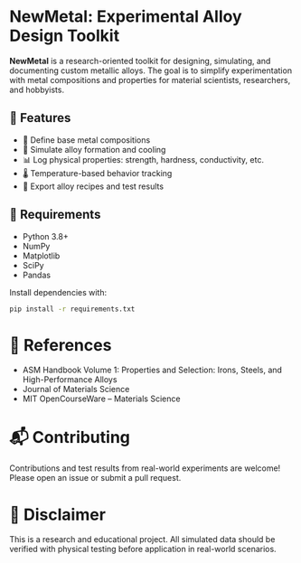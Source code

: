 # NewMetal: Experimental Alloy Design Toolkit

**NewMetal** is a research-oriented toolkit for designing, simulating, and documenting custom metallic alloys. The goal is to simplify experimentation with metal compositions and properties for material scientists, researchers, and hobbyists.

## 🔬 Features

- 🔧 Define base metal compositions
- 🧪 Simulate alloy formation and cooling
- 📊 Log physical properties: strength, hardness, conductivity, etc.
- 🌡️ Temperature-based behavior tracking
- 📁 Export alloy recipes and test results

## 🧰 Requirements

- Python 3.8+
- NumPy
- Matplotlib
- SciPy
- Pandas

Install dependencies with:

```bash
pip install -r requirements.txt
```

# 📖 References
- ASM Handbook Volume 1: Properties and Selection: Irons, Steels, and High-Performance Alloys
- Journal of Materials Science
- MIT OpenCourseWare – Materials Science

# 📬 Contributing
Contributions and test results from real-world experiments are welcome! Please open an issue or submit a pull request.

# 🧪 Disclaimer
This is a research and educational project. All simulated data should be verified with physical testing before application in real-world scenarios. 
